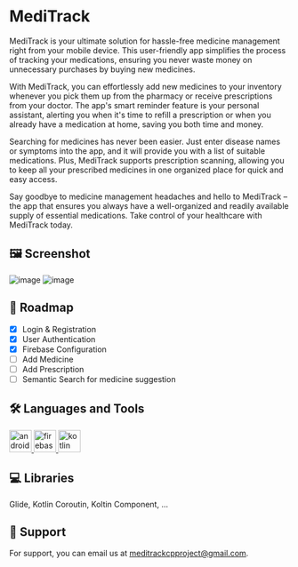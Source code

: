 # MediTrack

MediTrack is your ultimate solution for hassle-free medicine management right from your mobile device. This user-friendly app simplifies the process of tracking your medications, ensuring you never waste money on unnecessary purchases by buying new medicines.

With MediTrack, you can effortlessly add new medicines to your inventory whenever you pick them up from the pharmacy or receive prescriptions from your doctor. The app's smart reminder feature is your personal assistant, alerting you when it's time to refill a prescription or when you already have a medication at home, saving you both time and money.

Searching for medicines has never been easier. Just enter disease names or symptoms into the app, and it will provide you with a list of suitable medications. Plus, MediTrack supports prescription scanning, allowing you to keep all your prescribed medicines in one organized place for quick and easy access.

Say goodbye to medicine management headaches and hello to MediTrack – the app that ensures you always have a well-organized and readily available supply of essential medications. Take control of your healthcare with MediTrack today.

## :framed_picture: Screenshot

![image](https://github.com/Akshi-Vasaniya/MediTrack/assets/97498600/35cf32be-f602-44b1-99df-77ecc6608bca) ![image](https://github.com/Akshi-Vasaniya/MediTrack/assets/97498600/da1ec1aa-efc2-46c6-973d-b51421238137)

## :dart: Roadmap

* [x] Login & Registration
* [x] User Authentication
* [x] Firebase Configuration
* [ ] Add Medicine
* [ ] Add Prescription 
* [ ] Semantic Search for medicine suggestion

## :hammer_and_wrench: Languages and Tools 
<p align="left"> <a href="https://developer.android.com" target="_blank" rel="noreferrer"> <img src="https://cdn.freebiesupply.com/logos/large/2x/android-logo-png-transparent.png" alt="android" width="40" height="40"/> </a> <a href="https://firebase.google.com/" target="_blank" rel="noreferrer"> <img src="https://www.vectorlogo.zone/logos/firebase/firebase-icon.svg" alt="firebase" width="40" height="40"/> </a> <a href="https://kotlinlang.org" target="_blank" rel="noreferrer"> <img src="https://www.vectorlogo.zone/logos/kotlinlang/kotlinlang-icon.svg" alt="kotlin" width="40" height="40"/> </a> </p>

## :computer: Libraries

Glide, Kotlin Coroutin, Koltin Component, ...

## :incoming_envelope: Support

For support, you can email us at meditrackcpproject@gmail.com.
